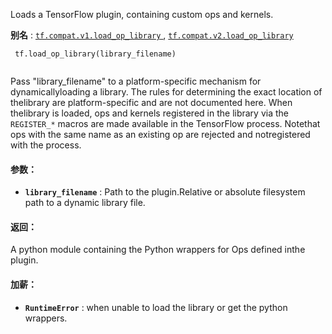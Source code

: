 Loads a TensorFlow plugin, containing custom ops and kernels.

**别名** : [ `tf.compat.v1.load_op_library` ](/api_docs/python/tf/load_op_library), [ `tf.compat.v2.load_op_library` ](/api_docs/python/tf/load_op_library)

```
 tf.load_op_library(library_filename)
 
```

Pass "library_filename" to a platform-specific mechanism for dynamicallyloading a library. The rules for determining the exact location of thelibrary are platform-specific and are not documented here. When thelibrary is loaded, ops and kernels registered in the library via the `REGISTER_*`  macros are made available in the TensorFlow process. Notethat ops with the same name as an existing op are rejected and notregistered with the process.

#### 参数：
- **`library_filename`** : Path to the plugin.Relative or absolute filesystem path to a dynamic library file.


#### 返回：
A python module containing the Python wrappers for Ops defined inthe plugin.

#### 加薪：
- **`RuntimeError`** : when unable to load the library or get the python wrappers.
